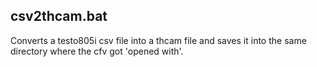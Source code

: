 ## csv2thcam.bat
Converts a testo805i csv file into a thcam file and saves it into the same directory where the cfv got 'opened with'.
